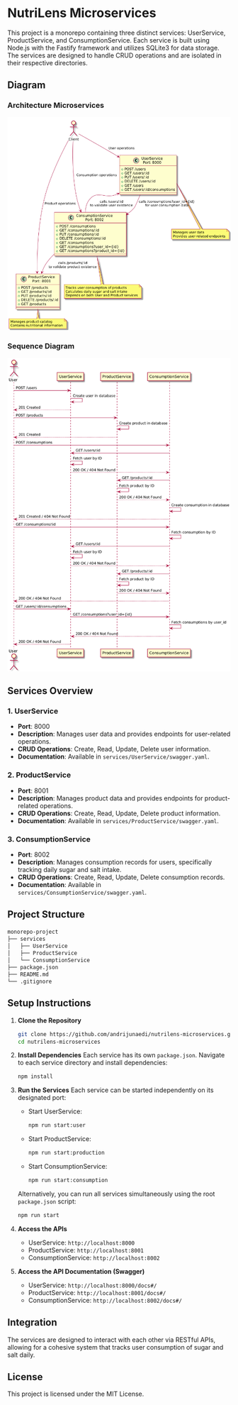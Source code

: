 # NutriLens Microservices

This project is a monorepo containing three distinct services: UserService, ProductService, and ConsumptionService. Each service is built using Node.js with the Fastify framework and utilizes SQLite3 for data storage. The services are designed to handle CRUD operations and are isolated in their respective directories.

## Diagram

### Architecture Microservices

![](./docs/img/architecture.png)

### Sequence Diagram

![](./docs/img/sequence.png)

## Services Overview

### 1. UserService

- **Port**: 8000
- **Description**: Manages user data and provides endpoints for user-related operations.
- **CRUD Operations**: Create, Read, Update, Delete user information.
- **Documentation**: Available in `services/UserService/swagger.yaml`.

### 2. ProductService

- **Port**: 8001
- **Description**: Manages product data and provides endpoints for product-related operations.
- **CRUD Operations**: Create, Read, Update, Delete product information.
- **Documentation**: Available in `services/ProductService/swagger.yaml`.

### 3. ConsumptionService

- **Port**: 8002
- **Description**: Manages consumption records for users, specifically tracking daily sugar and salt intake.
- **CRUD Operations**: Create, Read, Update, Delete consumption records.
- **Documentation**: Available in `services/ConsumptionService/swagger.yaml`.

## Project Structure

```
monorepo-project
├── services
│   ├── UserService
│   ├── ProductService
│   └── ConsumptionService
├── package.json
├── README.md
└── .gitignore
```

## Setup Instructions

1. **Clone the Repository**

   ```bash
   git clone https://github.com/andrijunaedi/nutrilens-microservices.git
   cd nutrilens-microservices
   ```

2. **Install Dependencies**
   Each service has its own `package.json`. Navigate to each service directory and install dependencies:

   ```bash
   npm install
   ```

3. **Run the Services**
   Each service can be started independently on its designated port:

   - Start UserService:
     ```bash
     npm run start:user
     ```
   - Start ProductService:
     ```bash
     npm run start:production
     ```
   - Start ConsumptionService:
     ```bash
     npm run start:consumption
     ```

   Alternatively, you can run all services simultaneously using the root `package.json` script:

   ```bash
   npm run start
   ```

4. **Access the APIs**

   - UserService: `http://localhost:8000`
   - ProductService: `http://localhost:8001`
   - ConsumptionService: `http://localhost:8002`

5. **Access the API Documentation (Swagger)**
   - UserService: `http://localhost:8000/docs#/`
   - ProductService: `http://localhost:8001/docs#/`
   - ConsumptionService: `http://localhost:8002/docs#/`

## Integration

The services are designed to interact with each other via RESTful APIs, allowing for a cohesive system that tracks user consumption of sugar and salt daily.

## License

This project is licensed under the MIT License.
